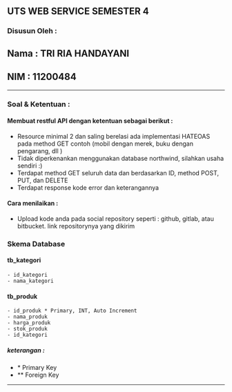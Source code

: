 ## UTS WEB SERVICE SEMESTER 4
### Disusun Oleh :
## Nama : TRI RIA HANDAYANI
## NIM : 11200484

___

### Soal & Ketentuan : 
#### Membuat restful API dengan ketentuan sebagai berikut :
- Resource minimal 2 dan saling berelasi ada implementasi HATEOAS pada method GET
contoh (mobil dengan merek, buku dengan pengarang, dll )
- Tidak diperkenankan menggunakan database northwind, silahkan usaha sendiri :)
- Terdapat method GET seluruh data dan berdasarkan ID, method POST, PUT, dan DELETE
- Terdapat response kode error dan keterangannya


#### Cara menilaikan :
- Upload kode anda pada social repository seperti : github, gitlab, atau bitbucket. link repositorynya yang dikirim

### Skema Database
#### tb_kategori
```
- id_kategori 
- nama_kategori 
```
#### tb_produk
```
- id_produk * Primary, INT, Auto Increment
- nama_produk 
- harga_produk 
- stok_produk 
- id_kategori 
```
##### keterangan :
* \* Primary Key
* \*\* Foreign Key
___

